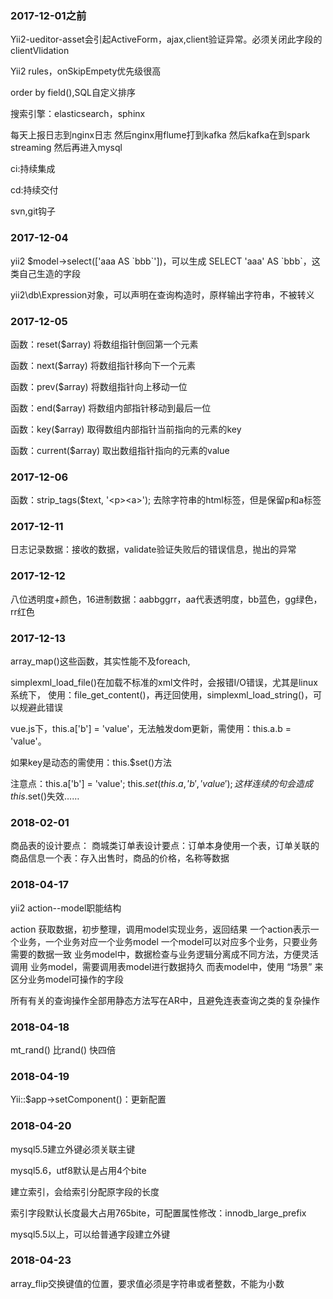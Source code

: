 ### 2017-12-01之前
Yii2-ueditor-asset会引起ActiveForm，ajax,client验证异常。必须关闭此字段的clientVlidation

Yii2 rules，onSkipEmpety优先级很高

order by field(),SQL自定义排序

搜索引擎：elasticsearch，sphinx

每天上报日志到nginx日志 然后nginx用flume打到kafka 然后kafka在到spark streaming 然后再进入mysql

ci:持续集成

cd:持续交付

svn,git钩子

### 2017-12-04
yii2 $model->select(['aaa AS \`bbb\`'])，可以生成 SELECT 'aaa' AS \`bbb\`，这类自己生造的字段

yii2\db\Expression对象，可以声明在查询构造时，原样输出字符串，不被转义

### 2017-12-05

函数：reset($array) 将数组指针倒回第一个元素

函数：next($array) 将数组指针移向下一个元素

函数：prev($array) 将数组指针向上移动一位

函数：end($array) 将数组内部指针移动到最后一位

函数：key($array) 取得数组内部指针当前指向的元素的key

函数：current($array) 取出数组指针指向的元素的value

### 2017-12-06

函数：strip_tags($text, '\<p>\<a>'); 去除字符串的html标签，但是保留p和a标签

### 2017-12-11

日志记录数据：接收的数据，validate验证失败后的错误信息，抛出的异常

### 2017-12-12

八位透明度+颜色，16进制数据：aabbggrr，aa代表透明度，bb蓝色，gg绿色，rr红色

### 2017-12-13

array_map()这些函数，其实性能不及foreach,

simplexml_load_file()在加载不标准的xml文件时，会报错I/O错误，尤其是linux系统下，
使用：file_get_content()，再迂回使用，simplexml_load_string()，可以规避此错误

vue.js下，this.a['b'] = 'value'，无法触发dom更新，需使用：this.a.b = 'value'。

如果key是动态的需使用：this.$set()方法

注意点：this.a['b'] = 'value'; this.$set(this.a, 'b', 'value'); 这样连续的句会造成this.$set()失效……

### 2018-02-01

商品表的设计要点：
商城类订单表设计要点：订单本身使用一个表，订单关联的商品信息一个表：存入出售时，商品的价格，名称等数据

### 2018-04-17

yii2 action--model职能结构

action 获取数据，初步整理，调用model实现业务，返回结果
一个action表示一个业务，一个业务对应一个业务model
一个model可以对应多个业务，只要业务需要的数据一致
业务model中，数据检查与业务逻辑分离成不同方法，方便灵活调用
业务model，需要调用表model进行数据持久
而表model中，使用 “场景” 来区分业务model可操作的字段

所有有关的查询操作全部用静态方法写在AR中，且避免连表查询之类的复杂操作

### 2018-04-18

mt_rand() 比rand() 快四倍 

### 2018-04-19

Yii::$app->setComponent()：更新配置

### 2018-04-20

mysql5.5建立外键必须关联主键

mysql5.6，utf8默认是占用4个bite

建立索引，会给索引分配原字段的长度

索引字段默认长度最大占用765bite，可配置属性修改：innodb_large_prefix

mysql5.5以上，可以给普通字段建立外键

### 2018-04-23

array_flip交换键值的位置，要求值必须是字符串或者整数，不能为小数




